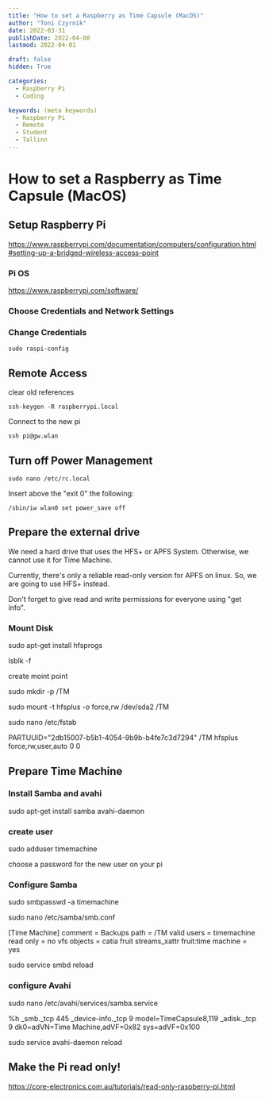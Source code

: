 ```yaml
---
title: "How to set a Raspberry as Time Capsule (MacOS)"
author: "Toni Czyrnik"
date: 2022-03-31
publishDate: 2022-04-08
lastmod: 2022-04-01

draft: false
hidden: True

categories:
  - Raspberry Pi
  - Coding

keywords: (meta keywords)
  - Raspberry Pi
  - Remote
  - Student
  - Tallinn
---
```



# How to set a Raspberry as Time Capsule (MacOS)

## Setup Raspberry Pi

https://www.raspberrypi.com/documentation/computers/configuration.html#setting-up-a-bridged-wireless-access-point

### Pi OS

https://www.raspberrypi.com/software/

### Choose Credentials and Network Settings

### Change Credentials

	sudo raspi-config

## Remote Access

clear old references

	ssh-keygen -R raspberrypi.local
	
Connect to the new pi

	ssh pi@gw.wlan
	
## Turn off Power Management

	sudo nano /etc/rc.local
	
Insert above the "exit 0" the following: 

	/sbin/iw wlan0 set power_save off
	
## Prepare the external drive

We need a hard drive that uses the HFS+ or APFS System. Otherwise, we cannot use it for Time Machine.

Currently, there's only a reliable read-only version for APFS on linux. So, we are going to use HFS+ instead. 

Don't forget to give read and write permissions for everyone using "get info".

### Mount Disk

sudo apt-get install hfsprogs

lsblk -f

create moint point

sudo mkdir -p /TM

sudo mount -t hfsplus -o force,rw /dev/sda2 /TM

sudo nano /etc/fstab

PARTUUID="2db15007-b5b1-4054-9b9b-b4fe7c3d7294" /TM     hfsplus force,rw,user,auto        0       0

## Prepare Time Machine

### Install Samba and avahi

sudo apt-get install samba avahi-daemon

### create user 

sudo adduser timemachine

choose a password for the new user on your pi

### Configure Samba

sudo smbpasswd -a timemachine

sudo nano /etc/samba/smb.conf

[Time Machine]
    comment = Backups
    path = /TM
    valid users = timemachine
    read only = no
    vfs objects = catia fruit streams_xattr
    fruit:time machine = yes
    
sudo service smbd reload

### configure Avahi

sudo nano /etc/avahi/services/samba.service

<?xml version="1.0" standalone='no'?><!--*-nxml-*-->
<!DOCTYPE service-group SYSTEM "avahi-service.dtd">
<service-group>
  <name replace-wildcards="yes">%h</name>
  <service>
    <type>_smb._tcp</type>
    <port>445</port>
  </service>
  <service>
    <type>_device-info._tcp</type>
    <port>9</port>
    <txt-record>model=TimeCapsule8,119</txt-record>
  </service>
  <service>
    <type>_adisk._tcp</type>
    <port>9</port>
    <txt-record>dk0=adVN=Time Machine,adVF=0x82</txt-record>
    <txt-record>sys=adVF=0x100</txt-record>
  </service>
</service-group>

sudo service avahi-daemon reload


## Make the Pi read only!

https://core-electronics.com.au/tutorials/read-only-raspberry-pi.html